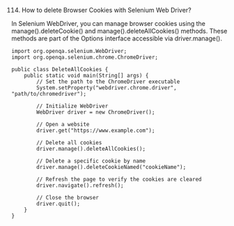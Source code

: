 114. How to delete Browser Cookies with Selenium Web Driver?

In Selenium WebDriver, you can manage browser cookies using the manage().deleteCookie() and manage().deleteAllCookies() methods. 
These methods are part of the Options interface accessible via driver.manage().

```
import org.openqa.selenium.WebDriver;
import org.openqa.selenium.chrome.ChromeDriver;

public class DeleteAllCookies {
    public static void main(String[] args) {
        // Set the path to the ChromeDriver executable
        System.setProperty("webdriver.chrome.driver", "path/to/chromedriver");

        // Initialize WebDriver
        WebDriver driver = new ChromeDriver();

        // Open a website
        driver.get("https://www.example.com");

        // Delete all cookies
        driver.manage().deleteAllCookies();

        // Delete a specific cookie by name
        driver.manage().deleteCookieNamed("cookieName");

        // Refresh the page to verify the cookies are cleared
        driver.navigate().refresh();

        // Close the browser
        driver.quit();
    }
}

